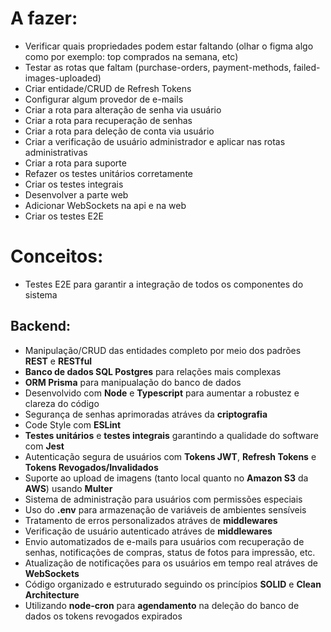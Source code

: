 # A fazer:
- Verificar quais propriedades podem estar faltando (olhar o figma algo como por exemplo: top comprados na semana, etc)
- Testar as rotas que faltam (purchase-orders, payment-methods, failed-images-uploaded)
- Criar entidade/CRUD de Refresh Tokens
- Configurar algum provedor de e-mails
- Criar a rota para alteração de senha via usuário
- Criar a rota para recuperação de senhas
- Criar a rota para deleção de conta via usuário
- Criar a verificação de usuário administrador e aplicar nas rotas administrativas
- Criar a rota para suporte
- Refazer os testes unitários corretamente
- Criar os testes integrais
- Desenvolver a parte web
- Adicionar WebSockets na api e na web
- Criar os testes E2E

# Conceitos:
- Testes E2E para garantir a integração de todos os componentes do sistema

## Backend:
- Manipulação/CRUD das entidades completo por meio dos padrões **REST** e **RESTful**
- **Banco de dados SQL Postgres** para relações mais complexas
- **ORM Prisma** para manipualação do banco de dados
- Desenvolvido com **Node** e **Typescript** para aumentar a robustez e clareza do código
- Segurança de senhas aprimoradas atráves da **criptografia**
- Code Style com **ESLint**
- **Testes unitários** e **testes integrais** garantindo a qualidade do software com **Jest**
- Autenticação segura de usuários com **Tokens JWT**, **Refresh Tokens** e **Tokens Revogados/Invalidados**
- Suporte ao upload de imagens (tanto local quanto no **Amazon S3** da **AWS**) usando **Multer**
- Sistema de administração para usuários com permissões especiais
- Uso do **.env** para armazenação de variáveis de ambientes sensíveis
- Tratamento de erros personalizados atráves de **middlewares**
- Verificação de usuário autenticado atráves de **middlewares**
- Envio automatizados de e-mails para usuários com recuperação de senhas, notificações de compras, status de fotos para impressão, etc.
- Atualização de notificações para os usuários em tempo real atráves de **WebSockets**
- Código organizado e estruturado seguindo os princípios **SOLID** e **Clean Architecture**
- Utilizando **node-cron** para **agendamento** na deleção do banco de dados os tokens revogados expirados
